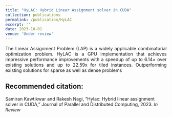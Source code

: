```yaml
---
title: "HyLAC: Hybrid Linear Assignment solver in CUDA"
collection: publications
permalink: /publication/HyLAC
excerpt: ''
date: 2023-10-01
venue: 'Under review'
---
```


<div style="text-align: justify;">
The Linear Assignment Problem (LAP) is a widely applicable combinatorial optimization problem. HyLAC is a GPU implementation that achieves impressive performance improvements with a speedup of up to 6.14× over existing solutions and up to 22.59x for tiled instances. Outperforming existing solutions for sparse as well as dense problems
</div>

## Recommended citation:
Samiran Kawtikwar and Rakesh Nagi, “Hylac: Hybrid linear assignment solver in CUDA,” Journal of Parallel and
Distributed Computing, 2023. *In Review*
<!-- Recommended citation: Your Name, You. (2015). "Paper Title Number 3." <i>Journal 1</i>. 1(3). -->

<!-- [Download paper here](http://academicpages.github.io/files/paper3.pdf) -->

